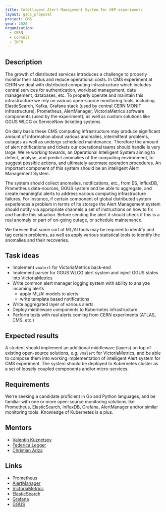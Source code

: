 ```yaml
---
title: Intelligent Alert Management System For HEP experiments
layout: gsoc_proposal
project: CMS
year: 2020
organization:
  - CERN
  - Cornell
  - INFN
---
```


## Description

The growth of distributed services introduces a challenge to properly monitor their status and reduce operational costs. In CMS experiment at CERN we deal with distributed computing infrastructure which includes central services for authentication, workload management, data management, databases, etc. To properly operate and maintain this infrastructure we rely on various open-source monitoring tools, including ElasticSearch, Kafka, Grafana stack (used by central CERN MONIT infrastructure), Prometheus, AlertManager, VictoriaMetrics software components (used by the experiment), as well as custom solutions like GGUS WLCG or ServiceNow ticketing systems.

On daily basis these CMS computing infrastructure may produce significant amount of information about various anomalies, intermittent problems, outages as well as undergo scheduled maintenance. Therefore the amount of alert notifications and tickets our operational teams should handle is very large.  We're working towards, an Operational Intelligent System aiming to detect, analyse, and predict anomalies of the computing environment, to suggest possible actions, and ultimately automate operation procedures.  An important component of this system should be an intelligent Alert Management System.

The system should collect anomalies, notifications, etc., from ES, InfluxDB, Prometheus data-sources, GGUS system and be able to aggregate, and create meaningful alerts to address various computing infrastructure failures. For instance, if certain component of global distributed system experiences a problem in terms of its storage the Alert Management system should notify via appropriate channels a set of instructions on how to fix and handle this situation. Before sending the alert it should check if this is a real anomaly or part of on-going outage, or schedule maintenance.

We foresee that some sort of ML/AI tools may be required to identify and tag certain problems, as well as apply various statistical tools to identify the anomalies and their recoveries.

## Task ideas
 * Implement `vmalert` for VictoriaMetrics back-end
 * Implement parser for GGUS WLCG alert system and inject GGUS states into VictoriaMetrics
 * Write common alert manager logging system with ability to analyze incoming alerts
   * apply ML/AI models to alerts
   * write template based notifications
 * Write aggregated layer of various alerts
 * Deploy middleware components to Kubernetes infrastructure
 * Perform tests with real alerts coming from CERN experiments (ATLAS, CMS, etc.)

## Expected results
A student should implement an additional middleware (layers) on top of existing open-source solutions, e.g. `vmalert` for VictoriaMetrics, and be able to compose them into working implementation of intelligent Alert system for CMS experiment.  The system should be deployed to Kubernetes cluster as a set of loosely coupled components and/or micro-services.

## Requirements
We're seeking a candidate proficient in Go and Python languages, and be familiar with one or more open-source monitoring solutions like Prometheus, ElasticSearch, InfluxDB, Grafana, AlertManager and/or similar monitoring tools. Knowledge of Kubernetes is a plus.

## Mentors
  * [Valentin Kuznetsov](mailto:vkuznet@gmail.com)
  * [Federica Legger](mailto:federica.legger@to.infn.it)
  * [Christian Ariza](mailto:christian.ariza@gmail.com)

## Links
  * [Prometheus](https://prometheus.io/)
  * [AlertManager](https://prometheus.io/docs/alerting/alertmanager/)
  * [VictoriaMetrics](https://victoriametrics.com/)
  * [ElasticSearch](https://www.elastic.co/)
  * [Grafana](https://grafana.com/)
  * [GGUS](https://ggus.eu/)
